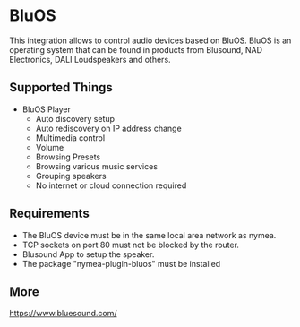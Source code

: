 # BluOS

This integration allows to control audio devices based on BluOS. BluOS is an operating system that can be found in products from Blusound, NAD Electronics, DALI Loudspeakers and others.

## Supported Things

* BluOS Player
	* Auto discovery setup
	* Auto rediscovery on IP address change
	* Multimedia control
	* Volume
	* Browsing Presets
	* Browsing various music services
	* Grouping speakers
	* No internet or cloud connection required

## Requirements

* The BluOS device must be in the same local area network as nymea.
* TCP sockets on port 80 must not be blocked by the router.
* Blusound App to setup the speaker.
* The package "nymea-plugin-bluos" must be installed

## More

https://www.bluesound.com/
